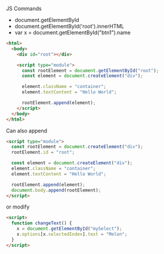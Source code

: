 JS Commands

- document.getElementById
- document.getElementById('root').innerHTML
- var x = document.getElementById("btn1").name

```html
<html>
  <body>
    <div id="root"></div>

    <script type="module">
      const rootElement = document.getElementById("root");
      const element = document.createElement("div");

      element.className = "container";
      element.textContent = "Hello World";

      rootElement.append(element);
    </script>
  </body>
</html>
```

Can also append

```html
<script type="module">
  const rootElement = document.createElement("div");
  rootElement.id = "root";

  const element = document.createElement("div");
  element.className = "container";
  element.textContent = "Hello World";

  rootElement.append(element);
  document.body.append(rootElement);
</script>
```

or modify

```html
<script>
  function changeText() {
    x = document.getElementById("mySelect");
    x.options[x.selectedIndex].text = "Melon";
  }
</script>
```
